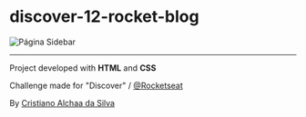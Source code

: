 # discover-12-rocket-blog

![Página Sidebar](https://efficient-sloth-d85.notion.site/image/https%3A%2F%2Fs3-us-west-2.amazonaws.com%2Fsecure.notion-static.com%2Febac2770-72b8-4df4-ab46-c50c49634883%2Fdesktop.png?id=659bfe5f-242b-426e-b0e8-e098f888c2bf&table=block&spaceId=08f749ff-d06d-49a8-a488-9846e081b224&width=2000&userId=&cache=v2)

---------------

Project developed with __HTML__ and __CSS__

Challenge made for "Discover" / [@Rocketseat](https://github.com/Rocketseat)

By [Cristiano Alchaa da Silva](https://github.com/CristianoAlchaar)
